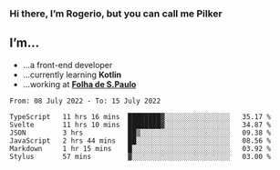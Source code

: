 ### Hi there, I’m Rogerio, but you can call me Pilker

## I’m…
- …a front-end developer
- …currently learning **Kotlin**
- …working at [**Folha de S.Paulo**](https://www.folha.com.br/)

<!--START_SECTION:waka-->

```text
From: 08 July 2022 - To: 15 July 2022

TypeScript   11 hrs 16 mins  ████████▓░░░░░░░░░░░░░░░░   35.17 %
Svelte       11 hrs 10 mins  ████████▓░░░░░░░░░░░░░░░░   34.87 %
JSON         3 hrs           ██▒░░░░░░░░░░░░░░░░░░░░░░   09.38 %
JavaScript   2 hrs 44 mins   ██░░░░░░░░░░░░░░░░░░░░░░░   08.56 %
Markdown     1 hr 15 mins    █░░░░░░░░░░░░░░░░░░░░░░░░   03.92 %
Stylus       57 mins         ▓░░░░░░░░░░░░░░░░░░░░░░░░   03.00 %
```

<!--END_SECTION:waka-->
